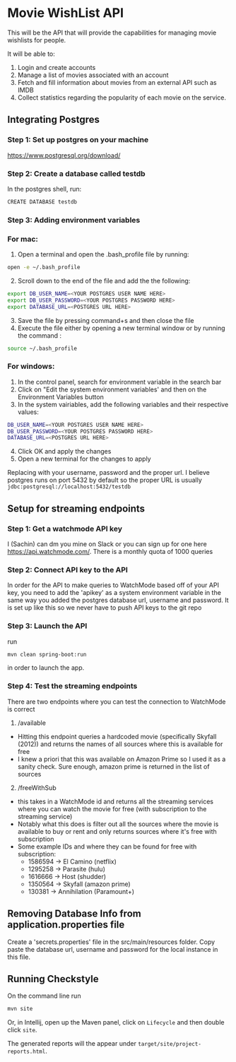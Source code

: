 # Movie WishList API

This will be the API that will provide the capabilities for managing
movie wishlists for people.

It will be able to:
1. Login and create accounts
2. Manage a list of movies associated with an account
3. Fetch and fill information about movies from an external API such as IMDB
4. Collect statistics regarding the popularity of each movie on the service.

## Integrating Postgres

### Step 1: Set up postgres on your machine
https://www.postgresql.org/download/

### Step 2: Create a database called testdb
In the postgres shell, run:
```sh
CREATE DATABASE testdb
```

### Step 3: Adding environment variables
### For mac:
1. Open a terminal and open the .bash_profile file by running:
```sh
open -e ~/.bash_profile
```

2. Scroll down to the end of the file and add the the following:
```sh
export DB_USER_NAME=<YOUR POSTGRES USER NAME HERE>
export DB_USER_PASSWORD=<YOUR POSTGRES PASSWORD HERE>
export DATABASE_URL=<POSTGRES URL HERE>
```
3. Save the file by pressing command+s and then close the file
4. Execute the file either by opening a new terminal window or by running the command :
```sh
source ~/.bash_profile
```
### For windows:
1. In the control panel, search for environment variable in the search bar
2. Click on "Edit the system environment variables' and then on the Environment Variables button
3. In the system vairiables, add the following variables and their respective values:
```sh
DB_USER_NAME=<YOUR POSTGRES USER NAME HERE>
DB_USER_PASSWORD=<YOUR POSTGRES PASSWORD HERE>
DATABASE_URL=<POSTGRES URL HERE>
```
4. Click OK and apply the changes
5. Open a new terminal for the changes to apply


Replacing with your username, password and the proper url. I believe postgres runs on port 5432 by default so the proper URL is usually
`jdbc:postgresql://localhost:5432/testdb`

## Setup for streaming endpoints

### Step 1: Get a watchmode API key
I (Sachin) can dm you mine on Slack or you can sign up for one here https://api.watchmode.com/. There is a monthly quota of 1000 queries

### Step 2: Connect API key to the API
In order for the API to make queries to WatchMode based off of your API key, you need to add the 'apikey' as a system environment variable in the same way you added the postgres database url, username and password. It is set up like this so we never have to push API keys to the git repo

### Step 3: Launch the API
run
```sh
mvn clean spring-boot:run
```

in order to launch the app.

### Step 4: Test the streaming endpoints
There are two endpoints where you can test the connection to WatchMode is correct

1. /available
  - Hitting this endpoint queries a hardcoded movie (specifically Skyfall (2012)) and returns the names of all sources where this is available for free
  - I knew a priori that this was available on Amazon Prime so I used it as a sanity check. Sure enough, amazon prime is returned in the list of sources
2. /freeWithSub
  - this takes in a WatchMode id and returns all the streaming services where you can watch the movie for free (with subscription to the streaming service)
  - Notably what this does is filter out all the sources where the movie is available to buy or rent and only returns sources where it's free with subscription
  - Some example IDs and where they can be found for free with subscription:
    - 1586594 -> El Camino (netflix)
    - 1295258 -> Parasite (hulu)
    - 1616666 -> Host (shudder)
    - 1350564 -> Skyfall (amazon prime)
    - 130381 -> Annihilation (Paramount+)

## Removing Database Info from application.properties file
Create a 'secrets.properties' file in the src/main/resources folder. Copy paste the database url, username and password for the local instance in this file.

## Running Checkstyle
On the command line run

```sh
mvn site
```

Or, in Intellij, open up the Maven panel, click on `Lifecycle` and then double click `site`.

The generated reports will the appear under `target/site/project-reports.html`.


